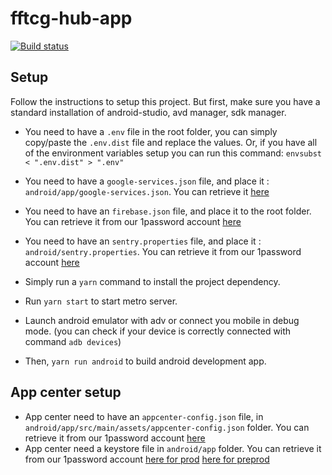 # fftcg-hub-app

[![Build status](https://build.appcenter.ms/v0.1/apps/9a7e5ee1-3173-43d1-872d-3f399d9876a7/branches/master/badge)](https://appcenter.ms)

## Setup

Follow the instructions to setup this project. But first, make sure you have a standard installation of android-studio,
avd manager, sdk manager.

- You need to have a `.env` file in the root folder, you can simply copy/paste the `.env.dist` file and replace the 
  values. Or, if you have all of the environment variables setup you can run this command:
  `envsubst < ".env.dist" > ".env"`

- You need to have a `google-services.json` file, and place it : `android/app/google-services.json`. 
  You can retrieve it [here](https://start.1password.com/open/i?a=IKJM5VUB2RFBJAUDDVWQAPK5NE&h=my.1password.com&i=dbe2jw4bejmaad4ioxpuly66si&v=2fkjkdj3wbyycogwphul6jocxq)

- You need to have an `firebase.json` file, and place it to the root folder. 
  You can retrieve it from our 1password account [here](https://start.1password.com/open/i?a=IKJM5VUB2RFBJAUDDVWQAPK5NE&h=my.1password.com&i=kno44fz6lt5lrg74cqb7xzczfu&v=2fkjkdj3wbyycogwphul6jocxq)

- You need to have an `sentry.properties` file, and place it : `android/sentry.properties`. 
  You can retrieve it from our 1password account [here](https://start.1password.com/open/i?a=IKJM5VUB2RFBJAUDDVWQAPK5NE&h=my.1password.com&i=ltpkw3zks36fddakc3vbpl77pm&v=2fkjkdj3wbyycogwphul6jocxq)

- Simply run a `yarn` command to install the project dependency.
- Run `yarn start` to start metro server.
- Launch android emulator with adv or connect you mobile in debug mode. 
  (you can check if your device is correctly connected with command `adb devices`)
- Then, `yarn run android` to build android development app. 

## App center setup

- App center need to have an `appcenter-config.json` file, in `android/app/src/main/assets/appcenter-config.json` folder. 
  You can retrieve it from our 1password account [here](https://start.1password.com/open/i?a=IKJM5VUB2RFBJAUDDVWQAPK5NE&h=my.1password.com&i=qy4g7kys3magmygzjc32wi3cm4&v=2fkjkdj3wbyycogwphul6jocxq)
- App center need a keystore file in `android/app` folder.
  You can retrieve it from our 1password account 
  [here for prod](https://start.1password.com/open/i?a=IKJM5VUB2RFBJAUDDVWQAPK5NE&h=my.1password.com&i=2et5r6mvw4suivfej2ctmq5s3u&v=2fkjkdj3wbyycogwphul6jocxq) 
  [here for preprod](https://start.1password.com/open/i?a=IKJM5VUB2RFBJAUDDVWQAPK5NE&h=my.1password.com&i=2et5r6mvw4suivfej2ctmq5s3u&v=2fkjkdj3wbyycogwphul6jocxq)
